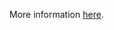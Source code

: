 More information [here](https://docs.prismacloud.io/en/enterprise-edition/policy-reference/azure-policies/azure-general-policies/ensure-that-my-sql-server-enables-geo-redundant-backups).
